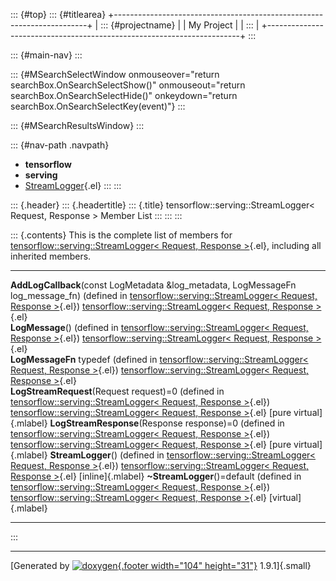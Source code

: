 ::: {#top}
::: {#titlearea}
+-----------------------------------------------------------------------+
| ::: {#projectname}                                                    |
| My Project                                                            |
| :::                                                                   |
+-----------------------------------------------------------------------+
:::

::: {#main-nav}
:::

::: {#MSearchSelectWindow onmouseover="return searchBox.OnSearchSelectShow()" onmouseout="return searchBox.OnSearchSelectHide()" onkeydown="return searchBox.OnSearchSelectKey(event)"}
:::

::: {#MSearchResultsWindow}
:::

::: {#nav-path .navpath}
-   **tensorflow**
-   **serving**
-   [StreamLogger](classtensorflow_1_1serving_1_1StreamLogger.html){.el}
:::
:::

::: {.header}
::: {.headertitle}
::: {.title}
tensorflow::serving::StreamLogger\< Request, Response \> Member List
:::
:::
:::

::: {.contents}
This is the complete list of members for
[tensorflow::serving::StreamLogger\< Request, Response
\>](classtensorflow_1_1serving_1_1StreamLogger.html){.el}, including all
inherited members.

  ------------------------------------------------------------------------------------------------------------------------------------------------------------------------------------------------------------------- ------------------------------------------------------------------------------------------------------------------ -------------------------
  **AddLogCallback**(const LogMetadata &log\_metadata, LogMessageFn log\_message\_fn) (defined in [tensorflow::serving::StreamLogger\< Request, Response \>](classtensorflow_1_1serving_1_1StreamLogger.html){.el})   [tensorflow::serving::StreamLogger\< Request, Response \>](classtensorflow_1_1serving_1_1StreamLogger.html){.el}   
  **LogMessage**() (defined in [tensorflow::serving::StreamLogger\< Request, Response \>](classtensorflow_1_1serving_1_1StreamLogger.html){.el})                                                                      [tensorflow::serving::StreamLogger\< Request, Response \>](classtensorflow_1_1serving_1_1StreamLogger.html){.el}   
  **LogMessageFn** typedef (defined in [tensorflow::serving::StreamLogger\< Request, Response \>](classtensorflow_1_1serving_1_1StreamLogger.html){.el})                                                              [tensorflow::serving::StreamLogger\< Request, Response \>](classtensorflow_1_1serving_1_1StreamLogger.html){.el}   
  **LogStreamRequest**(Request request)=0 (defined in [tensorflow::serving::StreamLogger\< Request, Response \>](classtensorflow_1_1serving_1_1StreamLogger.html){.el})                                               [tensorflow::serving::StreamLogger\< Request, Response \>](classtensorflow_1_1serving_1_1StreamLogger.html){.el}   [pure virtual]{.mlabel}
  **LogStreamResponse**(Response response)=0 (defined in [tensorflow::serving::StreamLogger\< Request, Response \>](classtensorflow_1_1serving_1_1StreamLogger.html){.el})                                            [tensorflow::serving::StreamLogger\< Request, Response \>](classtensorflow_1_1serving_1_1StreamLogger.html){.el}   [pure virtual]{.mlabel}
  **StreamLogger**() (defined in [tensorflow::serving::StreamLogger\< Request, Response \>](classtensorflow_1_1serving_1_1StreamLogger.html){.el})                                                                    [tensorflow::serving::StreamLogger\< Request, Response \>](classtensorflow_1_1serving_1_1StreamLogger.html){.el}   [inline]{.mlabel}
  **\~StreamLogger**()=default (defined in [tensorflow::serving::StreamLogger\< Request, Response \>](classtensorflow_1_1serving_1_1StreamLogger.html){.el})                                                          [tensorflow::serving::StreamLogger\< Request, Response \>](classtensorflow_1_1serving_1_1StreamLogger.html){.el}   [virtual]{.mlabel}
  ------------------------------------------------------------------------------------------------------------------------------------------------------------------------------------------------------------------- ------------------------------------------------------------------------------------------------------------------ -------------------------
:::

------------------------------------------------------------------------

[Generated by [![doxygen](doxygen.svg){.footer width="104"
height="31"}](https://www.doxygen.org/index.html) 1.9.1]{.small}

